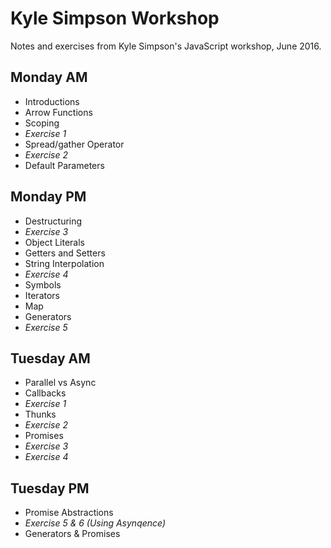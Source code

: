 # Kyle Simpson Workshop
Notes and exercises from Kyle Simpson's JavaScript workshop, June 2016.

## Monday AM
* Introductions
* Arrow Functions
* Scoping
* _Exercise 1_
* Spread/gather Operator
* _Exercise 2_
* Default Parameters

## Monday PM
* Destructuring
* _Exercise 3_
* Object Literals
* Getters and Setters
* String Interpolation
* _Exercise 4_
* Symbols
* Iterators
* Map
* Generators
* _Exercise 5_

## Tuesday AM
* Parallel vs Async
* Callbacks
* _Exercise 1_
* Thunks
* _Exercise 2_
* Promises
* _Exercise 3_
* _Exercise 4_

## Tuesday PM
* Promise Abstractions
* _Exercise 5 & 6 (Using Asynqence)_
* Generators & Promises
